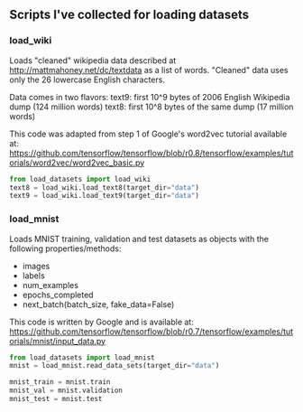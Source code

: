 ## Scripts I've collected for loading datasets

### load_wiki

Loads "cleaned" wikipedia data described at http://mattmahoney.net/dc/textdata
as a list of words. "Cleaned" data uses only the 26 lowercase English
characters.

Data comes in two flavors:
text9: first 10^9 bytes of 2006 English Wikipedia dump (124 million words)
text8: first 10^8 bytes of the same dump (17 million words)

This code was adapted from step 1 of Google's word2vec tutorial available at:
https://github.com/tensorflow/tensorflow/blob/r0.8/tensorflow/examples/tutorials/word2vec/word2vec_basic.py

```python
from load_datasets import load_wiki
text8 = load_wiki.load_text8(target_dir="data")
text9 = load_wiki.load_text9(target_dir="data")
```

### load_mnist

Loads MNIST training, validation and test datasets as objects with the following
properties/methods:

- images
- labels
- num_examples
- epochs_completed
- next_batch(batch_size, fake_data=False)

This code is written by Google and is available at: https://github.com/tensorflow/tensorflow/blob/r0.7/tensorflow/examples/tutorials/mnist/input_data.py

```python
from load_datasets import load_mnist
mnist = load_mnist.read_data_sets(target_dir="data")

mnist_train = mnist.train
mnist_val = mnist.validation
mnist_test = mnist.test
```
